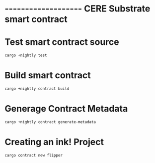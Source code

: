 # ------------------- CERE Substrate smart contract

# Test smart contract source
```bash
cargo +nightly test
```

# Build smart contract
```bash
cargo +nightly contract build
```

# Generage Contract Metadata
```bash
cargo +nightly contract generate-metadata
```

# Creating an ink! Project
```bash
cargo contract new flipper
```